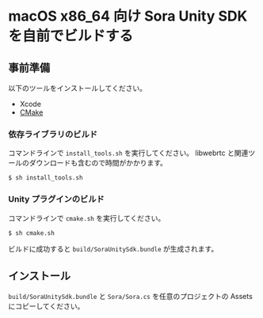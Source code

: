 # macOS x86_64 向け Sora Unity SDK を自前でビルドする

## 事前準備

以下のツールをインストールしてください。

- Xcode
- [CMake](https://cmake.org/)

### 依存ライブラリのビルド

コマンドラインで `install_tools.sh` を実行してください。
libwebrtc と関連ツールのダウンロードも含むので時間がかかります。

```
$ sh install_tools.sh
```

### Unity プラグインのビルド

コマンドラインで `cmake.sh` を実行してください。

```
$ sh cmake.sh
```

ビルドに成功すると `build/SoraUnitySdk.bundle` が生成されます。

## インストール

`build/SoraUnitySdk.bundle` と `Sora/Sora.cs` を任意のプロジェクトの Assets にコピーしてください。

